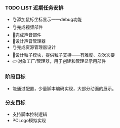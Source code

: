 ### TODO LIST 近期任务安排  
* 👌添加鼠标坐标显示——debug功能
* 👌完成视频部件
* 📌完成声音部件
* 📌设计声音管理器
* 👌完成资源管理器设计
* 📌设计粒子模块，提供粒子支持——有难度、次次次要  
* 👉对象工厂/管理器，用于创建和管理显示用部件
  
### 阶段目标  
* 能通过配置，少量脚本编码实现，大部分动画的展示。  
  
### 分支目标
* 支持脚本控制逻辑
* PCLogo模拟实现  
